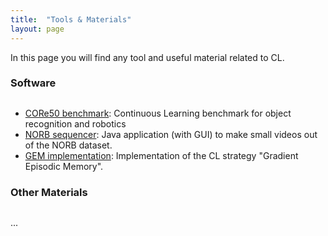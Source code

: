 ```yaml
---
title:  "Tools & Materials"
layout: page
---
```

In this page you will find any tool and useful material related to CL.

<!-- <p style="background: rgba(0,0,0,0.06) none repeat scroll 0% 0%; border: 1px solid rgb(222, 222, 222); padding: 1em; border-radius: 5px; text-align: center; margin-top:20px">
<a href="#latest">Software</a> &nbsp; | &nbsp; <a href="#complete">Other Material</a>
</p>-->

<h3 id="software" style="margin-bottom: 30px;">Software</h3>

- [CORe50 benchmark](https://github.com/vlomonaco/core50): Continuous Learning benchmark for object recognition and robotics
- [NORB sequencer](https://github.com/vlomonaco/norb-creator): Java application (with GUI) to make small videos out of the NORB dataset. 
- [GEM implementation](https://github.com/facebookresearch/GradientEpisodicMemory): Implementation of the CL strategy "Gradient Episodic Memory".

<h3 id="materials" style="margin-bottom: 30px;">Other Materials</h3>

...
